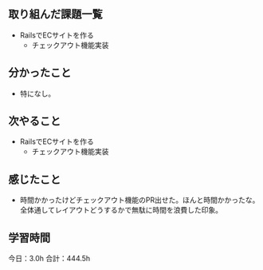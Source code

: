 ## 取り組んだ課題一覧
*  RailsでECサイトを作る
   * チェックアウト機能実装
## 分かったこと
* 特になし。
  
    
    

## 次やること
*  RailsでECサイトを作る
   *  チェックアウト機能実装
## 感じたこと
*  時間かかったけどチェックアウト機能のPR出せた。ほんと時間かかったな。全体通してレイアウトどうするかで無駄に時間を浪費した印象。
 
## 学習時間
今日：3.0h
合計：444.5h
